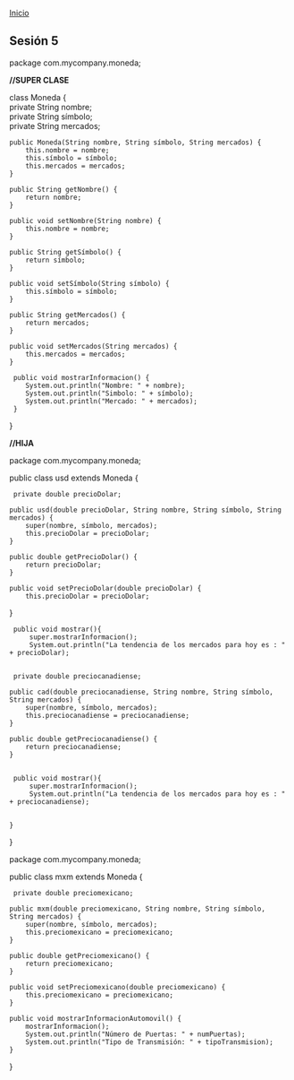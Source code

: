 <!-- No borrar o modificar -->
[Inicio](./index.md)

## Sesión 5 


package com.mycompany.moneda;

**//SUPER CLASE**

class Moneda {   
    private String nombre;  
    private String símbolo;  
    private String mercados;  

    public Moneda(String nombre, String símbolo, String mercados) {  
        this.nombre = nombre;  
        this.símbolo = símbolo;  
        this.mercados = mercados;  
    }  

    public String getNombre() {  
        return nombre;  
    }  

    public void setNombre(String nombre) {  
        this.nombre = nombre;  
    }  

    public String getSímbolo() {  
        return símbolo;  
    }  

    public void setSímbolo(String símbolo) {  
        this.símbolo = símbolo;  
    }  

    public String getMercados() {  
        return mercados;  
    }  

    public void setMercados(String mercados) {  
        this.mercados = mercados;  
    }  

     public void mostrarInformacion() {  
        System.out.println("Nombre: " + nombre);  
        System.out.println("Simbolo: " + símbolo);  
        System.out.println("Mercado: " + mercados);  
     }  
}  

**//HIJA**

package com.mycompany.moneda;  

 public class usd extends Moneda {  
     
     private double precioDolar;  

    public usd(double precioDolar, String nombre, String símbolo, String mercados) {  
        super(nombre, símbolo, mercados);  
        this.precioDolar = precioDolar;  
    }  

    public double getPrecioDolar() {  
        return precioDolar;  
    }  

    public void setPrecioDolar(double precioDolar) {  
        this.precioDolar = precioDolar;  
}

     public void mostrar(){  
         super.mostrarInformacion();  
         System.out.println("La tendencia de los mercados para hoy es : " + precioDolar);  
 
     
     private double preciocanadiense;  

    public cad(double preciocanadiense, String nombre, String símbolo, String mercados) {  
        super(nombre, símbolo, mercados);  
        this.preciocanadiense = preciocanadiense;  
    }  

    public double getPreciocanadiense() {  
        return preciocanadiense;  
    }  

  
     public void mostrar(){  
         super.mostrarInformacion();  
         System.out.println("La tendencia de los mercados para hoy es : " + preciocanadiense);  
 
 
    }  
 }  


package com.mycompany.moneda;  

 public class mxm extends Moneda {  
     
     private double preciomexicano;  

    public mxm(double preciomexicano, String nombre, String símbolo, String mercados) {  
        super(nombre, símbolo, mercados);  
        this.preciomexicano = preciomexicano;  
    }  

    public double getPreciomexicano() {  
        return preciomexicano;  
    }  

    public void setPreciomexicano(double preciomexicano) {  
        this.preciomexicano = preciomexicano;  
    }  
           
    public void mostrarInformacionAutomovil() {
        mostrarInformacion();
        System.out.println("Número de Puertas: " + numPuertas);
        System.out.println("Tipo de Transmisión: " + tipoTransmision);
    }
}